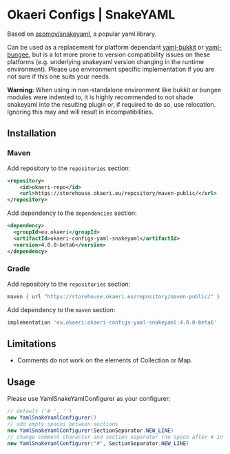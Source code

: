 # Okaeri Configs | SnakeYAML

Based on [asomov/snakeyaml](https://github.com/asomov/snakeyaml), a popular yaml library.

Can be used as a replacement for platform dependant
[yaml-bukkit](https://github.com/OkaeriPoland/okaeri-configs/tree/master/yaml-bukkit) or
[yaml-bungee](https://github.com/OkaeriPoland/okaeri-configs/tree/master/yaml-bungee), but is a lot more prone to version compatibility issues on these platforms (e.g. underlying snakeyaml version
changing in the runtime environment). Please use environment specific implementation if you are not sure if this one suits your needs.

**Warning:** When using in non-standalone environment like bukkit or bungee modules were indented to, it is highly recommended to not shade snakeyaml into the resulting plugin or, if required to do
so, use relocation. Ignoring this may and will result in incompatibilities.

## Installation

### Maven

Add repository to the `repositories` section:

```xml
<repository>
    <id>okaeri-repo</id>
    <url>https://storehouse.okaeri.eu/repository/maven-public/</url>
</repository>
```

Add dependency to the `dependencies` section:

```xml
<dependency>
  <groupId>eu.okaeri</groupId>
  <artifactId>okaeri-configs-yaml-snakeyaml</artifactId>
  <version>4.0.0-beta6</version>
</dependency>
```

### Gradle

Add repository to the `repositories` section:

```groovy
maven { url "https://storehouse.okaeri.eu/repository/maven-public/" }
```

Add dependency to the `maven` section:

```groovy
implementation 'eu.okaeri:okaeri-configs-yaml-snakeyaml:4.0.0-beta6'
```

## Limitations

- Comments do not work on the elements of Collection or Map.

## Usage

Please use YamlSnakeYamlConfigurer as your configurer:

```java
// default ('# ', '')
new YamlSnakeYamlConfigurer()
// add empty spaces between sections
new YamlSnakeYamlConfigurer(SectionSeparator.NEW_LINE)
// change comment character and section separator (no space after # in comments, empty newlines)
new YamlSnakeYamlConfigurer("#", SectionSeparator.NEW_LINE)
```

